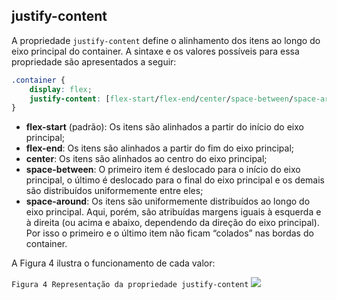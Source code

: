 ## justify-content

A propriedade `justify-content` define o alinhamento dos itens ao longo do eixo principal do container. A sintaxe e os valores possíveis para essa propriedade são apresentados a seguir:

```css
.container {
	display: flex;
	justify-content: [flex-start/flex-end/center/space-between/space-around];
}
```

-   **flex-start** (padrão): Os itens são alinhados a partir do início do eixo principal;
-   **flex-end**: Os itens são alinhados a partir do fim do eixo principal;
-   **center**: Os itens são alinhados ao centro do eixo principal;
-   **space-between**: O primeiro item é deslocado para o início do eixo principal, o último é deslocado para o final do eixo principal e os demais são distribuídos uniformemente entre eles;
-   **space-around**: Os itens são uniformemente distribuídos ao longo do eixo principal. Aqui, porém, são atribuídas margens iguais à esquerda e à direita (ou acima e abaixo, dependendo da direção do eixo principal). Por isso o primeiro e o último item não ficam “colados” nas bordas do container.

A Figura 4 ilustra o funcionamento de cada valor:

`Figura 4 Representação da propriedade justify-content`
![](https://arquivo.devmedia.com.br/artigos/Fernando_gaspar/flex/justify-content.png)
